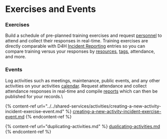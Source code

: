 # Exercises and Events

### Exercises

Build a schedule of pre-planned training exercises and request [personnel](../members/) to attend and collect their responses in real-time. Training exercises are directly comparable with D4H [Incident Reporting](../../incident-reporting/getting-started.md) entries so you can compare training versus your responses by [resources](../../shared-services/resources/), [tags](../../shared-services/tags/), attendance, and more.

### Events

Log activities such as meetings, maintenance, public events, and any other activities on your activities [calendar](../calendar/). Request attendance and collect attendance responses in real-time and compile [reports](../../shared-services/reports/) which can then be published for your records.\


{% content-ref url="../../shared-services/activities/creating-a-new-activity-incident-exercise-event.md" %}
[creating-a-new-activity-incident-exercise-event.md](../../shared-services/activities/creating-a-new-activity-incident-exercise-event.md)
{% endcontent-ref %}

{% content-ref url="duplicating-activities.md" %}
[duplicating-activities.md](duplicating-activities.md)
{% endcontent-ref %}
